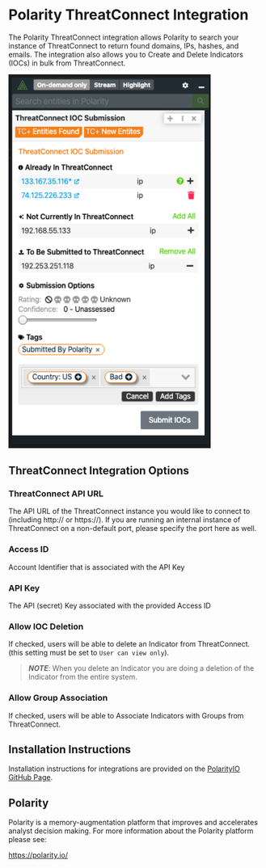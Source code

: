 # Polarity ThreatConnect Integration

The Polarity ThreatConnect integration allows Polarity to search your instance of ThreatConnect to return found domains, IPs, hashes, and emails. The integration also allows you to Create and Delete Indicators (IOCs) in bulk from ThreatConnect.

<div>
  <img width="400" alt="Integration Example" src="./assets/integration-example.png">
</div>

## ThreatConnect Integration Options

### ThreatConnect API URL

The API URL of the ThreatConnect instance you would like to connect to (including http:// or https://). If you are running an internal instance of ThreatConnect on a non-default port, please specify the port here as well.

### Access ID

Account Identifier that is associated with the API Key

### API Key

The API (secret) Key associated with the provided Access ID

### Allow IOC Deletion

If checked, users will be able to delete an Indicator from ThreatConnect. (this setting must be set to `User can view only`).

> **_NOTE_**: When you delete an Indicator you are doing a deletion of the Indicator from the entire system.

### Allow Group Association

If checked, users will be able to Associate Indicators with Groups from ThreatConnect.

## Installation Instructions

Installation instructions for integrations are provided on the [PolarityIO GitHub Page](https://polarityio.github.io/).

## Polarity

Polarity is a memory-augmentation platform that improves and accelerates analyst decision making. For more information about the Polarity platform please see:

https://polarity.io/

